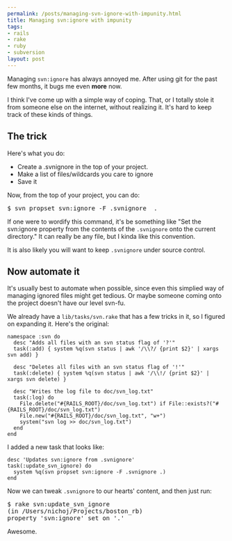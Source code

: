 ```yaml
--- 
permalink: /posts/managing-svn-ignore-with-impunity.html
title: Managing svn:ignore with impunity
tags: 
- rails
- rake
- ruby
- subversion
layout: post
---
```

Managing `svn:ignore` has always annoyed me. After using git for the past few months, it bugs me even __more__ now.

I think I've come up with a simple way of coping. That, or I totally stole it from someone else on the internet, without realizing it. It's hard to keep track of these kinds of things.

## The trick

Here's what you do:

 * Create a .svnignore in the top of your project.
 * Make a list of files/wildcards you care to ignore
 * Save it
 
Now, from the top of your project, you can do:

<pre class="terminal unix"><samp class="prompt shell">$</samp> <kbd class="shell">svn propset svn:ignore -F .svnignore  .</kbd>
</pre>
    
If one were to wordify this command, it's be something like "Set the svn:ignore property from the contents of the `.svnignore` onto the current directory." It can really be any file, but I kinda like this convention.

It is also likely you will want to keep `.svnignore` under source control.

## Now automate it

It's usually best to automate when possible, since even this simplied way of managing ignored files might get tedious. Or maybe someone coming onto the project doesn't have our level svn-fu.

We already have a `lib/tasks/svn.rake` that has a few tricks in it, so I figured on expanding it. Here's the original:

<pre><code class="ruby">namespace :svn do
  desc "Adds all files with an svn status flag of '?'"
  task(:add) { system %q(svn status | awk '/\\?/ {print $2}' | xargs svn add) }
  
  desc "Deletes all files with an svn status flag of '!'"
  task(:delete) { system %q(svn status | awk '/\\!/ {print $2}' | xargs svn delete) }
  
  desc "Writes the log file to doc/svn_log.txt"
  task(:log) do
    File.delete("#{RAILS_ROOT}/doc/svn_log.txt") if File::exists?("#{RAILS_ROOT}/doc/svn_log.txt")
    File.new("#{RAILS_ROOT}/doc/svn_log.txt", "w+")
    system("svn log >> doc/svn_log.txt")
  end
end</code></pre>

I added a new task that looks like:

<pre><code class="ruby">desc 'Updates svn:ignore from .svnignore'
task(:update_svn_ignore) do
  system %q(svn propset svn:ignore -F .svnignore .)
end</code></pre>

Now we can tweak `.svnignore` to our hearts' content, and then just run:

<pre class="terminal unix"><samp class="prompt shell">$</samp> <kbd class="shell">rake svn:update_svn_ignore</kbd>
<samp>(in /Users/nichoj/Projects/boston_rb)
property 'svn:ignore' set on '.'</samp>
</pre>
    
Awesome.